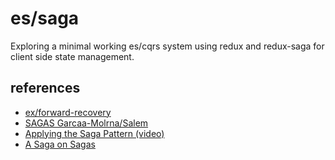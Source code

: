 # es/saga

Exploring a minimal working es/cqrs system using redux and redux-saga for client side state management.

## references

* [ex/forward-recovery](https://github.com/kuy/redux-saga-examples/blob/master/wizard/sagas/wizard.js)
* [SAGAS Garcaa-Molrna/Salem](http://www.cs.cornell.edu/andru/cs711/2002fa/reading/sagas.pdf)
* [Applying the Saga Pattern (video)](https://www.youtube.com/watch?v=xDuwrtwYHu8)
* [A Saga on Sagas](https://msdn.microsoft.com/en-us/library/jj591569.aspx)
